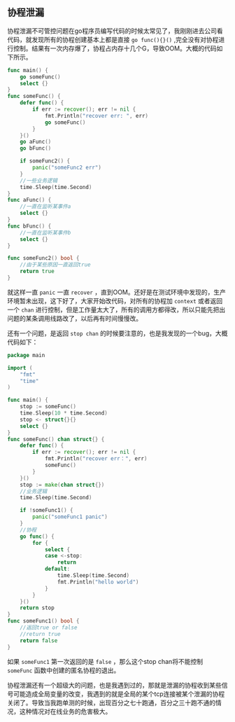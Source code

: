 ## 协程泄漏

协程泄漏不可管控问题在go程序员编写代码的时候太常见了，我刚刚进去公司看代码，就发现所有的协程创建基本上都是直接  `go func(){}()`  ,完全没有对协程进行控制。结果有一次内存爆了，协程占内存十几个G，导致OOM。大概的代码如下所示。

```go
func main() {
	go someFunc()
	select {}
}
func someFunc() {
	defer func() {
		if err := recover(); err != nil {
			fmt.Println("recover err: ", err)
			go someFunc()
		}
	}()
	go aFunc()
	go bFunc()

	if someFunc2() {
		panic("someFunc2 err")
	}
	//一些业务逻辑
	time.Sleep(time.Second)
}
func aFunc() {
	//一直在监听某事件a
	select {}
}
func bFunc() {
	//一直在监听某事件b
	select {}
}

func someFunc2() bool {
	//由于某些原因一直返回true
	return true
}

```

就这样一直  `panic`  一直  `recover`  ，直到OOM。还好是在测试环境中发现的，生产环境暂未出现，这下好了，大家开始改代码，对所有的协程加  `context`  或者返回一个  `chan`  进行控制，但是工作量太大了，所有的调用方都得改，所以只能先把出问题的某条调用线路改了，以后再有时间慢慢改。

还有一个问题，是返回  `stop chan`  的时候要注意的，也是我发现的一个bug，大概代码如下：

```go
package main

import (
	"fmt"
	"time"
)

func main() {
	stop := someFunc()
	time.Sleep(10 * time.Second)
	stop <- struct{}{}
	select {}
}
func someFunc() chan struct{} {
	defer func() {
		if err := recover(); err != nil {
			fmt.Println("recover err：", err)
			someFunc()
		}
	}()
	stop := make(chan struct{})
	//业务逻辑
	time.Sleep(time.Second)

	if !someFunc1() {
		panic("someFunc1 panic")
	}
	//协程
	go func() {
		for {
			select {
			case <-stop:
				return
			default:
				time.Sleep(time.Second)
				fmt.Println("hello world")
			}
		}
	}()
	return stop
}
func someFunc1() bool {
	//返回true or false
	//return true
	return false
}

```

如果  `someFunc1`  第一次返回的是  `false`  ，那么这个stop chan将不能控制  `someFunc`  函数中创建的匿名协程的退出。

协程泄漏还有一个超级大的问题，也是我遇到过的，那就是泄漏的协程收到某些信号可能造成全局变量的改变，我遇到的就是全局的某个tcp连接被某个泄漏的协程关闭了。导致当我跑单测的时候，出现百分之七十跑通，百分之三十跑不通的情况，这种情况对在线业务的危害极大。